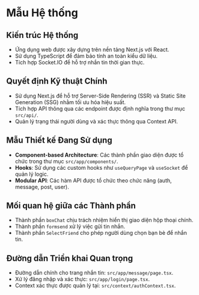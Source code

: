 # Mẫu Hệ thống

## Kiến trúc Hệ thống

- Ứng dụng web được xây dựng trên nền tảng Next.js với React.
- Sử dụng TypeScript để đảm bảo tính an toàn kiểu dữ liệu.
- Tích hợp Socket.IO để hỗ trợ nhắn tin thời gian thực.

## Quyết định Kỹ thuật Chính

- Sử dụng Next.js để hỗ trợ Server-Side Rendering (SSR) và Static Site Generation (SSG) nhằm tối ưu hóa hiệu suất.
- Tích hợp API thông qua các endpoint được định nghĩa trong thư mục `src/api/`.
- Quản lý trạng thái người dùng và xác thực thông qua Context API.

## Mẫu Thiết kế Đang Sử dụng

- **Component-based Architecture**: Các thành phần giao diện được tổ chức trong thư mục `src/app/components/`.
- **Hooks**: Sử dụng các custom hooks như `useQueryPage` và `useSocket` để quản lý logic.
- **Modular API**: Các hàm API được tổ chức theo chức năng (auth, message, post, user).

## Mối quan hệ giữa các Thành phần

- Thành phần `boxChat` chịu trách nhiệm hiển thị giao diện hộp thoại chính.
- Thành phần `formsend` xử lý việc gửi tin nhắn.
- Thành phần `SelectFriend` cho phép người dùng chọn bạn bè để nhắn tin.

## Đường dẫn Triển khai Quan trọng

- Đường dẫn chính cho trang nhắn tin: `src/app/message/page.tsx`.
- Xử lý đăng nhập và xác thực: `src/app/login/page.tsx`.
- Context xác thực được quản lý tại: `src/context/authContext.tsx`.
